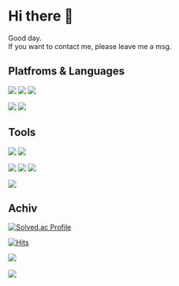 # Hi there 👋
Good day.  
If you want to contact me, please leave me a msg.

## Platfroms & Languages
<img src="https://img.shields.io/badge/C-A8B9CC?style=flat&logo=C&logoColor=white"/> <img src="https://img.shields.io/badge/C++-00599C?style=flat&logo=C++&logoColor=white"/> <img src="https://img.shields.io/badge/JAVA-007396?style=flat&logo=java&logoColor=white"/>

<img src="https://img.shields.io/badge/SpringBoot-6DB33F?style=flat&logo=SpringBoot&logoColor=white"/>
<img src="https://img.shields.io/badge/MySQL-4479A1?style=flat&logo=MySQL&logoColor=white"/>

## Tools

<img src="https://img.shields.io/badge/Git-F05032?style=flat&logo=Git&logoColor=white"/> <img src="https://img.shields.io/badge/github-181717?style=flat&logo=github&logoColor=white"/>

<img src="https://img.shields.io/badge/Eclipse IDE-2C2255?style=flat&logo=EclipseIDE&logoColor=white"/> <img src="https://img.shields.io/badge/Intellij IDE-000000?style=flat&logo=IntellijIDEA&logoColor=white"/>
<img src="https://img.shields.io/badge/VSCode-007ACC?style=flat&logo=VisualStudioCode&logoColor=white"/>

<img src="https://img.shields.io/badge/Notion-000000?style=flat&logo=Notion&logoColor=white"/>

## Achiv
[![Solved.ac Profile](http://mazassumnida.wtf/api/v2/generate_badge?boj=yimo22)](https://solved.ac/yimo22/)

[![Hits](https://hits.seeyoufarm.com/api/count/incr/badge.svg?url=https%3A%2F%2Fgithub.com%2Fyimo22&count_bg=%2379C83D&title_bg=%23555555&icon=&icon_color=%23E7E7E7&title=hits&edge_flat=false)](https://hits.seeyoufarm.com)

<img src="https://github-readme-stats.vercel.app/api/top-langs/?username=yimo22&layout=compact"><br><br>
<img src="https://github-readme-stats.vercel.app/api?username=yimo22&show_icons=true">
